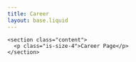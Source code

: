 ```yaml
---
title: Career
layout: base.liquid
---
```

    <section class="content">
      <p class="is-size-4">Career Page</p>
    </section>